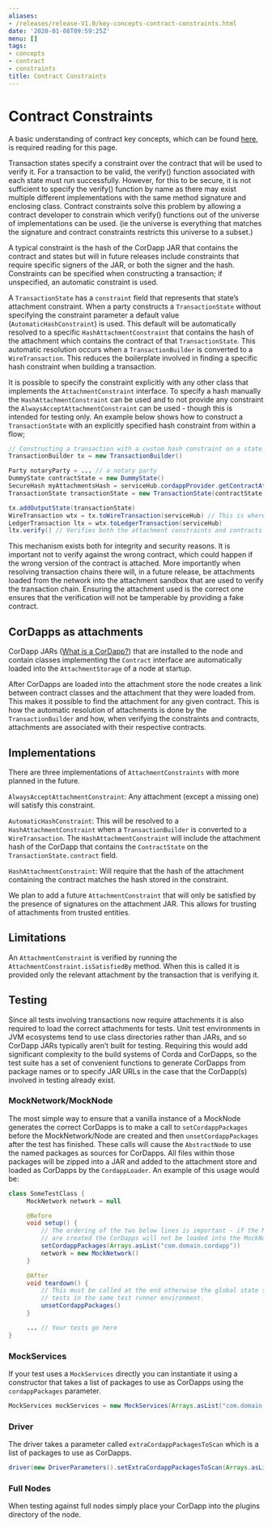 ```yaml
---
aliases:
- /releases/release-V1.0/key-concepts-contract-constraints.html
date: '2020-01-08T09:59:25Z'
menu: []
tags:
- concepts
- contract
- constraints
title: Contract Constraints
---
```



# Contract Constraints

A basic understanding of contract key concepts, which can be found [here](key-concepts-contracts.md),
is required reading for this page.

Transaction states specify a constraint over the contract that will be used to verify it.  For a transaction to be
valid, the verify() function associated with each state must run successfully. However, for this to be secure, it is
not sufficient to specify the verify() function by name as there may exist multiple different implementations with the
same method signature and enclosing class. Contract constraints solve this problem by allowing a contract developer to
constrain which verify() functions out of the universe of implementations can be used.
(ie the universe is everything that matches the signature and contract constraints restricts this universe to a subset.)

A typical constraint is the hash of the CorDapp JAR that contains the contract and states but will in future releases
include constraints that require specific signers of the JAR, or both the signer and the hash. Constraints can be
specified when constructing a transaction; if unspecified, an automatic constraint is used.

A `TransactionState` has a `constraint` field that represents that state’s attachment constraint. When a party
constructs a `TransactionState` without specifying the constraint parameter a default value
(`AutomaticHashConstraint`) is used. This default will be automatically resolved to a specific
`HashAttachmentConstraint` that contains the hash of the attachment which contains the contract of that
`TransactionState`. This automatic resolution occurs when a `TransactionBuilder` is converted to a
`WireTransaction`. This reduces the boilerplate involved in finding a specific hash constraint when building a transaction.

It is possible to specify the constraint explicitly with any other class that implements the `AttachmentConstraint`
interface. To specify a hash manually the `HashAttachmentConstraint` can be used and to not provide any constraint
the `AlwaysAcceptAttachmentConstraint` can be used - though this is intended for testing only. An example below
shows how to construct a `TransactionState` with an explicitly specified hash constraint from within a flow;

```java
// Constructing a transaction with a custom hash constraint on a state
TransactionBuilder tx = new TransactionBuilder()

Party notaryParty = ... // a notary party
DummyState contractState = new DummyState()
SecureHash myAttachmentsHash = serviceHub.cordappProvider.getContractAttachmentID(DummyContract.PROGRAM_ID)
TransactionState transactionState = new TransactionState(contractState, DummyContract.Companion.getPROGRAMID(), notaryParty, new AttachmentHashConstraint(myAttachmentsHash))

tx.addOutputState(transactionState)
WireTransaction wtx = tx.toWireTransaction(serviceHub) // This is where an automatic constraint would be resolved
LedgerTransaction ltx = wtx.toLedgerTransaction(serviceHub)
ltx.verify() // Verifies both the attachment constraints and contracts
```

This mechanism exists both for integrity and security reasons. It is important not to verify against the wrong contract,
which could happen if the wrong version of the contract is attached. More importantly when resolving transaction chains
there will, in a future release, be attachments loaded from the network into the attachment sandbox that are used
to verify the transaction chain. Ensuring the attachment used is the correct one ensures that the verification will
not be tamperable by providing a fake contract.


## CorDapps as attachments

CorDapp JARs ([What is a CorDapp?](cordapp-overview.md)) that are installed to the node and contain classes implementing the `Contract`
interface are automatically loaded into the `AttachmentStorage` of a node at startup.

After CorDapps are loaded into the attachment store the node creates a link between contract classes and the
attachment that they were loaded from. This makes it possible to find the attachment for any given contract.
This is how the automatic resolution of attachments is done by the `TransactionBuilder` and how, when verifying
the constraints and contracts, attachments are associated with their respective contracts.


## Implementations

There are three implementations of `AttachmentConstraints` with more planned in the future.

`AlwaysAcceptAttachmentConstraint`: Any attachment (except a missing one) will satisfy this constraint.

`AutomaticHashConstraint`: This will be resolved to a `HashAttachmentConstraint` when a `TransactionBuilder` is
converted to a `WireTransaction`. The `HashAttachmentConstraint` will include the attachment hash of the CorDapp
that contains the `ContractState` on the `TransactionState.contract` field.

`HashAttachmentConstraint`: Will require that the hash of the attachment containing the contract matches the hash
stored in the constraint.

We plan to add a future `AttachmentConstraint` that will only be satisfied by the presence of signatures on the
attachment JAR. This allows for trusting of attachments from trusted entities.


## Limitations

An `AttachmentConstraint` is verified by running the `AttachmentConstraint.isSatisfiedBy` method. When this is called
it is provided only the relevant attachment by the transaction that is verifying it.


## Testing

Since all tests involving transactions now require attachments it is also required to load the correct attachments
for tests. Unit test environments in JVM ecosystems tend to use class directories rather than JARs, and so CorDapp JARs
typically aren’t built for testing. Requiring this would add significant complexity to the build systems of Corda
and CorDapps, so the test suite has a set of convenient functions to generate CorDapps from package names or
to specify JAR URLs in the case that the CorDapp(s) involved in testing already exist.


### MockNetwork/MockNode

The most simple way to ensure that a vanilla instance of a MockNode generates the correct CorDapps is to make a call
to `setCordappPackages` before the MockNetwork/Node are created and then `unsetCordappPackages` after the test
has finished. These calls will cause the `AbstractNode` to use the named packages as sources for CorDapps. All files
within those packages will be zipped into a JAR and added to the attachment store and loaded as CorDapps by the
`CordappLoader`. An example of this usage would be:

```java
class SomeTestClass {
     MockNetwork network = null

     @Before
     void setup() {
         // The ordering of the two below lines is important - if the MockNetwork is created before the nodes and network
         // are created the CorDapps will not be loaded into the MockNodes correctly.
         setCordappPackages(Arrays.asList("com.domain.cordapp"))
         network = new MockNetwork()
     }

     @After
     void teardown() {
         // This must be called at the end otherwise the global state set by setCordappPackages may leak into future
         // tests in the same test runner environment.
         unsetCordappPackages()
     }

     ... // Your tests go here
}
```


### MockServices

If your test uses a `MockServices` directly you can instantiate it using a constructor that takes a list of packages
to use as CorDapps using the `cordappPackages` parameter.

```java
MockServices mockServices = new MockServices(Arrays.asList("com.domain.cordapp"))
```


### Driver

The driver takes a parameter called `extraCordappPackagesToScan` which is a list of packages to use as CorDapps.

```java
driver(new DriverParameters().setExtraCordappPackagesToScan(Arrays.asList("com.domain.cordapp"))) ...
```


### Full Nodes

When testing against full nodes simply place your CorDapp into the plugins directory of the node.

